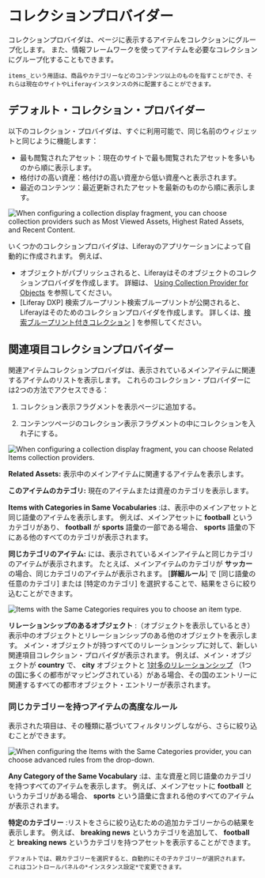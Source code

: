 # コレクションプロバイダー

コレクションプロバイダは、ページに表示するアイテムをコレクションにグループ化します。 また、情報フレームワークを使ってアイテムを必要なコレクションにグループ化することもできます。

```{note}
items_という用語は、商品やカテゴリーなどのコンテンツ以上のものを指すことができ、それらは現在のサイトやLiferayインスタンスの外に配置することができます。
```

## デフォルト・コレクション・プロバイダー

以下のコレクション・プロバイダは、すぐに利用可能で、同じ名前のウィジェットと同じように機能します：

* 最も閲覧されたアセット：現在のサイトで最も閲覧されたアセットを多いものから順に表示します。
* 格付けの高い資産：格付けの高い資産から低い資産へと表示されます。
* 最近のコンテンツ：最近更新されたアセットを最新のものから順に表示します。

![When configuring a collection display fragment, you can choose collection providers such as Most Viewed Assets, Highest Rated Assets, and Recent Content.](./collection-providers/images/01.png)

いくつかのコレクションプロバイダは、Liferayのアプリケーションによって自動的に作成されます。 例えば、

* オブジェクトがパブリッシュされると、Liferayはそのオブジェクトのコレクションプロバイダを作成します。 詳細は、 [Using Collection Provider for Objects](../../../building-applications/objects/displaying-object-entries.md#using-the-collection-provider-for-objects) を参照してください。
* [Liferay DXP] 検索ブループリント検索ブループリントが公開されると、Liferayはそのためのコレクションプロバイダを作成します。 詳しくは、[検索ブループリント付きコレクション](../../../using-search/liferay-enterprise-search/search-experiences/search-blueprints/collections-with-search-blueprints.md) ] を参照してください。

## 関連項目コレクションプロバイダー

関連アイテムコレクションプロバイダは、表示されているメインアイテムに関連するアイテムのリストを表示します。 これらのコレクション・プロバイダーには2つの方法でアクセスできる：

1. コレクション表示フラグメントを表示ページに追加する。

1. コンテンツページのコレクション表示フラグメントの中にコレクションを入れ子にする。

![When configuring a collection display fragment, you can choose Related Items collection providers.](./collection-providers/images/02.png)

**Related Assets:** 表示中のメインアイテムに関連するアイテムを表示します。

**このアイテムのカテゴリ:** 現在のアイテムまたは資産のカテゴリを表示します。

**Items with Categories in Same Vocabularies** :は、表示中のメインアセットと同じ語彙のアイテムを表示します。 例えば、メインアセットに **football** というカテゴリがあり、 **football** が **sports** 語彙の一部である場合、 **sports** 語彙の下にある他のすべてのカテゴリが表示されます。

**同じカテゴリのアイテム:** には、表示されているメインアイテムと同じカテゴリのアイテムが表示されます。 たとえば、メインアイテムのカテゴリが **サッカー** の場合、同じカテゴリのアイテムが表示されます。 [**詳細ルール**] で [同じ語彙の任意のカテゴリ] または [特定のカテゴリ] を選択することで、結果をさらに絞り込むことができます。

![Items with the Same Categories requires you to choose an item type.](./collection-providers/images/04.png)

**リレーションシップのあるオブジェクト** :（オブジェクトを表示しているとき）表示中のオブジェクトとリレーションシップのある他のオブジェクトを表示します。 メイン・オブジェクトが持つすべてのリレーションシップに対して、新しい関連項目コレクション・プロバイダが表示されます。 例えば、メイン・オブジェクトが **country** で、 **city** オブジェクトと [1対多のリレーションシップ](../../../building-applications/objects/creating-and-managing-objects/relationships/defining-object-relationships.md) （1つの国に多くの都市がマッピングされている）がある場合、その国のエントリーに関連するすべての都市オブジェクト・エントリーが表示されます。

### 同じカテゴリーを持つアイテムの高度なルール

表示された項目は、その種類に基づいてフィルタリングしながら、さらに絞り込むことができます。

![When configuring the Items with the Same Categories provider, you can choose advanced rules from the drop-down.](./collection-providers/images/03.png)

**Any Category of the Same Vocabulary** :は、主な資産と同じ語彙のカテゴリを持つすべてのアイテムを表示します。 例えば、メインアセットに **football** というカテゴリがある場合、 **sports** という語彙に含まれる他のすべてのアイテムが表示されます。

**特定のカテゴリー** :リストをさらに絞り込むための追加カテゴリーからの結果を表示します。 例えば、 **breaking news** というカテゴリを追加して、 **football** と **breaking news** というカテゴリを持つアセットを表示することができます。

```{tip}
デフォルトでは、親カテゴリーを選択すると、自動的にその子カテゴリーが選択されます。 これはコントロールパネルの*インスタンス設定*で変更できます。
```